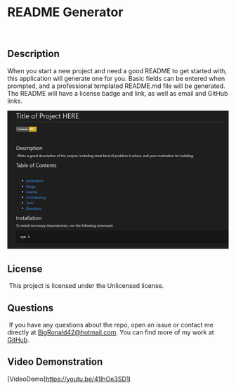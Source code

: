 # README Generator
  
 
  ​
## Description

When you start a new project and need a good README to get started with, this application will generate one for you. Basic fields can be entered when prompted, and a professional templated README.md file will be generated. The README will have a license badge and link, as well as email and GitHub links.

![README Preview](utils\PreviewRM.PNG "This shows a preview of README with example text")

## License
  ​
This project is licensed under the Unlicensed license.
  
## Questions
  ​
If you have any questions about the repo, open an issue or contact me directly at BigRonald42@hotmail.com. You can find more of my work at [GitHub](https://github.com/BiggRonn/).

## Video Demonstration 
[VideoDemo]https://youtu.be/41IhOe3SD1I





